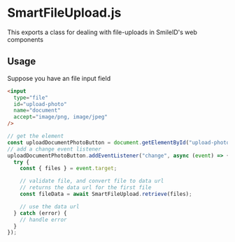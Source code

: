 # SmartFileUpload.js

This exports a class for dealing with file-uploads in SmileID's web components

## Usage

Suppose you have an file input field

```html
<input
  type="file"
  id="upload-photo"
  name="document"
  accept="image/png, image/jpeg"
/>
```

```javascript
// get the element
const uploadDocumentPhotoButton = document.getElementById("upload-photo");
// add a change event listener
uploadDocumentPhotoButton.addEventListener("change", async (event) => {
  try {
    const { files } = event.target;

    // validate file, and convert file to data url
    // returns the data url for the first file
    const fileData = await SmartFileUpload.retrieve(files);

    // use the data url
  } catch (error) {
    // handle error
  }
});
```

